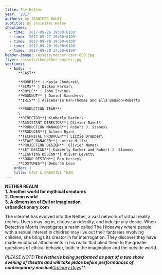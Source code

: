 ```yaml
---
title: The Nether
year: '2017'
authors: by JENNIFER HALEY
subtitle: By Jeninifer Haley
showtimes:
  - time: '2017-09-26 19:00+0100'
  - time: '2017-09-27 19:00+0100'
  - time: '2017-09-28 19:00+0100'
  - time: '2017-09-29 19:00+0100'
  - time: '2017-09-30 17:00+0100'
header-image: /assets/nether-cast-650.jpg
flyer: /assets/thenether-poster.jpg
sections:
  - body: |-
      **CAST**

      **MORRIS** | Kasia Chodurek\
      **SIMS** | Dickon Farmar\
      **DOYLE** | John Irvine\
      **WOODNUT** | Daniel Saunders\
      **IRIS** | Alicemarie Han-Thomas and Ella Benson-Roberts

      **PRODUCTION TEAM**\
      \
      **DIRECTOR**| Kimberly Barker\
      **ASSISTANT DIRECTOR**| Olivier Namet\
      **PRODUCTION MANAGER**| Robert J. Stanex\
      **PRODUCER**| Aileen Ryan\
      **TECHNICAL PRODUCER**| Lizzie Drapper\
      **STAGE MANAGER**| Lottie Mills\
      **PROJECTION DESIGN**| Olivier Namet\
      **SET DESIGN**| Kimberly Barker and Robert J. Stanex\
      **LIGHTING DESIGN**| Oliver Levett\
      **SOUND DESIGN**| Ben Hussey\
      **COSTUMES**| Deborah Lean
    order: 1
    title: CAST & CREATIVE TEAM
---
```

**NETHER REALM**\
**1. Another world for mythical creatures**\
**2. Demon world**\
**3. A dimension of Evil or Imagination**\
**urbandictionary.com**

The internet has evolved into the Nether, a vast network of virtual reality realms. Users may log in, choose an identity, and indulge any desire. When Detective Morris investigates a realm called The Hideaway where people with a sexual interest in children may live out their fantasies involving children, she brings its creator in for interrogation. They discover they have made emotional attachments in his realm that blind them to the greater questions of ethical behavior, both in the imagination and the outside world.

**PLEASE NOTE:***The Nether*is being performed as part of a two show evening of theatre and will take place before performances of contemporary musical***[Ordinary Days](https://sedos.co.uk/2017/ordinarydays.htm)***.
